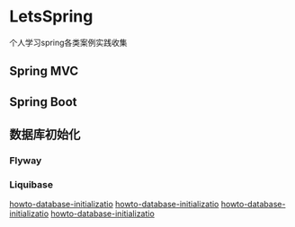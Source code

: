 # LetsSpring
个人学习spring各类案例实践收集

## Spring MVC

## Spring Boot

## 数据库初始化

### Flyway 

###  Liquibase



[howto-database-initializatio](https://docs.spring.io/spring-boot/docs/2.1.1.RELEASE/reference/html/howto-database-initialization.html)
[howto-database-initializatio](https://www.tutorialspoint.com/spring_boot/spring_boot_flyway_database.htm)
[howto-database-initializatio](https://flywaydb.org/documentation/usage/maven/)
[howto-database-initializatio](https://www.baeldung.com/database-migrations-with-flyway)
